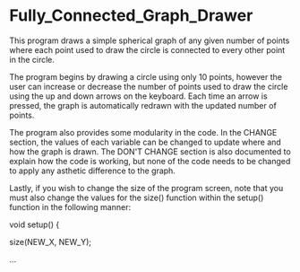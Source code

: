 # Fully_Connected_Graph_Drawer

This program draws a simple spherical graph of any given number of points where each point used to draw the circle is connected to every other point in the circle.

The program begins by drawing a circle using only 10 points, however the user can increase or decrease the number of points used to draw the circle using the up and down arrows on the keyboard.  Each time an arrow is pressed, the graph is automatically redrawn with the updated number of points.

The program also provides some modularity in the code. In the CHANGE section, the values of each variable can be changed to update where and how the graph is drawn.  The DON'T CHANGE section is also documented to explain how the code is working, but none of the code needs to be changed to apply any asthetic difference to the graph.

Lastly, if you wish to change the size of the program screen, note that you must also change the values for the size() function within the setup() function in the following manner:

void setup() {
  
  size(NEW_X, NEW_Y);
  
  ...
